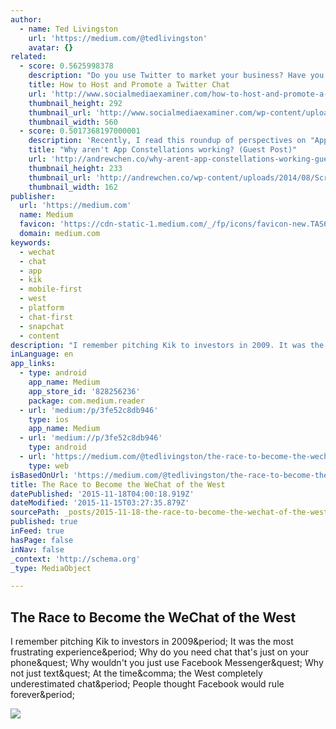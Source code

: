 ```yaml
---
author:
  - name: Ted Livingston
    url: 'https://medium.com/@tedlivingston'
    avatar: {}
related:
  - score: 0.5625998378
    description: "Do you use Twitter to market your business? Have you thought about hosting chats? Twitter chats are a great way to connect with customers and prospects, build authority and gain exposure for your business. In this article you'll discover how to prepare, promote and host a Twitter chat."
    title: How to Host and Promote a Twitter Chat
    url: 'http://www.socialmediaexaminer.com/how-to-host-and-promote-a-twitter-chat/'
    thumbnail_height: 292
    thumbnail_url: 'http://www.socialmediaexaminer.com/wp-content/uploads/2015/07/al-host-promote-twitter-chat-560.png'
    thumbnail_width: 560
  - score: 0.5017368197000001
    description: 'Recently, I read this roundup of perspectives on "App Constellations" on the new social/professional news app Quibb. This is an emerging product strategy in mobile embraced by Facebook, Linkedin, Foursquare, Twitter, and others, and found it fascinating. Thanks to the authors below for sharing their opinions on this new approach.'
    title: "Why aren't App Constellations working? (Guest Post)"
    url: 'http://andrewchen.co/why-arent-app-constellations-working-guest-post/'
    thumbnail_height: 233
    thumbnail_url: 'http://andrewchen.co/wp-content/uploads/2014/08/Screen_Shot_2014-07-15_at_11.51.42_AM.png'
    thumbnail_width: 162
publisher:
  url: 'https://medium.com'
  name: Medium
  favicon: 'https://cdn-static-1.medium.com/_/fp/icons/favicon-new.TAS6uQ-Y7kcKgi0xjcYHXw.ico'
  domain: medium.com
keywords:
  - wechat
  - chat
  - app
  - kik
  - mobile-first
  - west
  - platform
  - chat-first
  - snapchat
  - content
description: "I remember pitching Kik to investors in 2009. It was the most frustrating experience. Why do you need chat that's just on your phone? Why wouldn't you just use Facebook Messenger? Why not just text? At the time, the West completely underestimated chat. People thought Facebook would rule forever."
inLanguage: en
app_links:
  - type: android
    app_name: Medium
    app_store_id: '828256236'
    package: com.medium.reader
  - url: 'medium:/p/3fe52c8db946'
    type: ios
    app_name: Medium
  - url: 'medium://p/3fe52c8db946'
    type: android
  - url: 'https://medium.com/@tedlivingston/the-race-to-become-the-wechat-of-the-west-3fe52c8db946'
    type: web
isBasedOnUrl: 'https://medium.com/@tedlivingston/the-race-to-become-the-wechat-of-the-west-3fe52c8db946'
title: The Race to Become the WeChat of the West
datePublished: '2015-11-18T04:00:18.919Z'
dateModified: '2015-11-15T03:27:35.879Z'
sourcePath: _posts/2015-11-18-the-race-to-become-the-wechat-of-the-west.md
published: true
inFeed: true
hasPage: false
inNav: false
_context: 'http://schema.org'
_type: MediaObject

---
```

<article style=""><h1>The Race to Become the WeChat of the West</h1><p>I remember pitching Kik to investors in 2009&amp;period; It was the most frustrating experience&amp;period; Why do you need chat that's just on your phone&amp;quest; Why wouldn't you just use Facebook Messenger&amp;quest; Why not just text&amp;quest; At the time&amp;comma; the West completely underestimated chat&amp;period; People thought Facebook would rule forever&amp;period;</p><img src="https://cdn-images-1.medium.com/max/800/1*sBqswcqz_DAjFym3UV7oMg.jpeg" /></article>